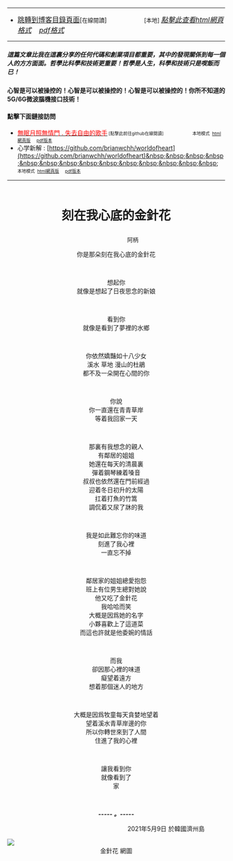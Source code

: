 ****
- [<font size=3>跳轉到博客目錄頁面</font>](../../tableOfContent.md)[<font size=2>在線閱讀</font>]&nbsp;&nbsp; &nbsp; &nbsp; &nbsp; &nbsp; &nbsp; &nbsp; &nbsp; &nbsp;&nbsp; &nbsp;  <font size=2> [本地] </font><font size=3>[*_點擊此查看html網頁格式_*](../../tableOfContent.html)&nbsp; &nbsp; [*_pdf格式_*](../../tableOfContent.md.pdf)</font>
****

##### *_這篇文章比我在這裏分享的任何代碼和創業項目都重要，其中的發現關係到每一個人的方方面面。哲學比科學和技術更重要！哲學是人生，科學和技術只是喫飯而已！_*

#### 心智是可以被操控的！心智是可以被操控的！心智是可以被操控的！你所不知道的5G/6G微波腦機接口技術！ 

#### 點擊下面鏈接訪問
- [<font color=red>無眠月照無情門 . 失去自由的歌手</font>](https://github.com/brianwchh/worldofheart/blob/main/md_and_html/%E7%84%A1%E7%9C%A0%E6%9C%88%E7%85%A7%E7%84%A1%E6%83%85%E9%96%80.md)<font size=1> [點擊此前往github在線閱讀]</font> &nbsp;&nbsp;&nbsp;&nbsp;&nbsp;&nbsp;&nbsp;&nbsp;&nbsp;&nbsp;&nbsp;&nbsp;&nbsp;&nbsp;&nbsp; <font size=1>本地模式 &nbsp;[html網頁版](../../md_and_html/無眠月照無情門.html) &nbsp;&nbsp;&nbsp; [pdf版本](../../md_and_html/無眠月照無情門.md.pdf) </font>
- 心学新解 : [https://github.com/brianwchh/worldofheart](https://github.com/brianwchh/worldofheart)&nbsp;&nbsp;&nbsp;&nbsp;&nbsp;&nbsp;&nbsp;&nbsp;&nbsp;&nbsp;&nbsp;&nbsp;&nbsp;&nbsp;&nbsp; <font size=1>本地模式 &nbsp;[html網頁版](../../md_and_html/心學新解.html) &nbsp;&nbsp;&nbsp; [pdf版本](../../md_and_html/心學新解.md.pdf) </font>

****

</br>

****<p align="center" style="font-size: 28px;">刻在我心底的金針花</p>****

<p align="center" style="font-size: small;">&nbsp;&nbsp;&nbsp;&nbsp;&nbsp;&nbsp;&nbsp;&nbsp;&nbsp;&nbsp;&nbsp;&nbsp;&nbsp;&nbsp;&nbsp;&nbsp;&nbsp;&nbsp;&nbsp;&nbsp; 阿柄</p>




<div align="center"> <!-- div_1-->

  <p align="center"> 
    
你是那朵刻在我心底的金針花  

</br>

想起你  
就像是想起了日夜思念的新娘  

</br>

看到你  
就像是看到了夢裡的水鄉  

</br>

你依然嬌豔如十八少女  
溪水 草地 漫山的杜鵑  
都不及一朵開在心間的你  

</br>

你說   
你一直還在青青草岸  
等着我回家一天  
 
</br>

那裏有我想念的親人  
有鄰居的姐姐  
她還在每天的清晨裏  
彈着鋼琴練着嗓音  
叔叔也依然還在門前經過  
迎着冬日初升的太陽  
扛着打魚的竹篙  
調侃着又尿了牀的我  

</br>

我是如此難忘你的味道  
刻進了我心裡  
一直忘不掉  

</br>

鄰居家的姐姐總愛抱怨  
班上有位男生總對她說  
他又吃了金針花  
我哈哈而笑  
大概是因爲她的名字  
小夥喜歡上了這道菜  
而這也許就是他委婉的情話  

</br>

而我  
卻因那心裡的味道  
癡望着遠方  
想着那個迷人的地方  

</br>

大概是因爲牧童每天貪婪地望着  
望着溪水青草岸邊的你  
所以你轉世來到了人間  
住進了我的心裡  

</br>

讓我看到你  
就像看到了  
家  

  </br>

  ***_-----&nbsp;。-----_***

  <font size=2>
  

  </font>

  </p>



  <p align="right"> 2021年5月9日 於韓國濟州島 &nbsp;&nbsp;&nbsp;&nbsp;&nbsp;&nbsp;&nbsp;&nbsp;&nbsp;&nbsp;&nbsp; </p>  
  
</div> <!-- end of div_1-->

  




<!-- image area, flex to make it center,it may not work for github, for html and pdf rendering only -->
<div align="center" style="page-break-inside: avoid; margin-top:1px; margin-bottom:1px;"> <!-- pictureWrapper_div add this only to make the bendan github understand -->
  <div class="ImageWrapperFlex" >
   <div class="FlexSide"  ></div>
   <image class="FlexImage"   src='./images/金針花.png'/>
   <div class="FlexSide" ></div>
  </div>
  <p align="center" style="margin:0px;"> 金針花 網圖 </p> 
</div> <!-- end pictureWrapper_div -->


</br>
</br>


<style>

.ImageWrapperFlex {
    display: flex; 
    flex-direction: row; 
    margin-top: 1px; 
    margin-bottom: 1px;

    width: 100% ;
}

.FlexSide {
    flex-basis: 0px ;
    flex:1;

}



/* large device screen 設置熒幕顯示圖片大小（電腦等大型屏幕）*/
@media only screen and (min-width: 600px) {

    .FlexImage {
        flex-basis: 600px ;
        flex:0;    
        height:auto; 
        max-width: 600px;
        min-width: 600px;
     
    }

}

 /* small device screen 設置熒幕顯示圖片大小（平板手機等屏幕）*/
@media only screen and (max-width: 600px) {
    
    .FlexImage {
        flex-basis: 600px ;
        flex:1;
        height:auto; 
     
    }

}

/* style for print !important 設置打印圖片大小*/
@media print {

    .FlexImage {
        flex-basis: 500px ;
        flex:0;    
        height:auto; 
        max-width: 500px;
        min-width: 500px;
     
    }
}


</style>


